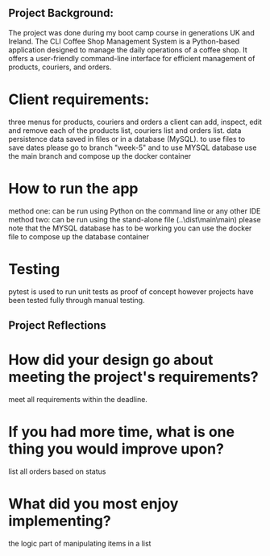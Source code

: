 ## Project Background:
The project was done during my boot camp course in generations UK and Ireland.
The CLI Coffee Shop Management System is a Python-based application designed to manage the daily operations of a coffee shop. It offers a user-friendly command-line interface for efficient management of products, couriers, and orders.

# Client requirements:
three menus for products, couriers and orders
a client can add, inspect, edit and remove each of the products list, couriers list and orders list.
data persistence data saved in files or in a database (MySQL).
to use files to save dates please go to branch "week-5" and to use MYSQL database use the main branch and compose up the docker container

# How to run the app
method one: can be run using Python on the command line or any other IDE
method two: can be run using the stand-alone file (..\dist\main\main)
please note that the MYSQL database has to be working you can use the docker file to compose up the database container

# Testing
pytest is used to run unit tests as proof of concept however projects have been tested fully through manual testing.

## Project Reflections
# How did your design go about meeting the project's requirements?
meet all requirements within the deadline.

# If you had more time, what is one thing you would improve upon?
list all orders based on status

# What did you most enjoy implementing?
the logic part of manipulating items in a list
